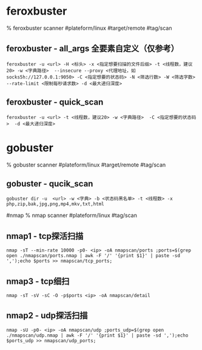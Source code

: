 # feroxbuster

% feroxbuster scanner
#plateform/linux #target/remote #tag/scan

## feroxbuster - all_args 全要素自定义（仅参考）
```
feroxbuster -u <url> -H <标头> -x <指定想要扫描的文件后缀> -t <线程数，建议20> -w <字典路径>  --insecure --proxy <代理地址，如socks5h://127.0.0.1:9050> -C <指定想要的状态码> -N <筛选行数> -W <筛选字数> --rate-limit <限制每秒请求数> -d <最大递归深度>
```
## feroxbuster - quick_scan
```
feroxbuster -u <url> -t <线程数，建议20> -w <字典路径>  -C <指定想要的状态码>  -d <最大递归深度>
```

# gobuster
% gobuster scanner
#plateform/linux #target/remote #tag/scan

## gobuster - qucik_scan
```
gobuster dir -u  <url> -w <字典> -b <状态码黑名单> -t <线程数> -x php,zip,bak,jpg,png,mp4,mkv,txt,html
```

#nmap
% nmap scanner
#plateform/linux #tag/scan

## nmap1 - tcp探活扫描
```
nmap -sT --min-rate 10000 -p0- <ip> -oA nmapscan/ports ;ports=$(grep open ./nmapscan/ports.nmap | awk -F '/' '{print $1}' | paste -sd ',');echo $ports >> nmapscan/tcp_ports;
```

## nmap3 - tcp细扫
```
nmap -sT -sV -sC -O -p$ports <ip> -oA nmapscan/detail
```

## nmap2 - udp探活扫描
```
nmap -sU -p0- <ip> -oA nmapscan/udp ;ports_udp=$(grep open ./nmapscan/udp.nmap | awk -F '/' '{print $1}' | paste -sd ',');echo $ports_udp >> nmapscan/udp_ports;
```
